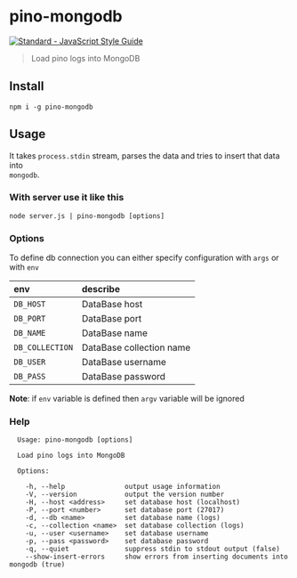 # pino-mongodb
[![Standard - JavaScript Style Guide](https://cdn.rawgit.com/feross/standard/master/badge.svg)](https://github.com/feross/standard)

> Load pino logs into MongoDB

## Install

```
npm i -g pino-mongodb
```

## Usage

It takes `process.stdin` stream, parses the data and tries to insert that data into  
`mongodb`.

### With server use it like this

```
node server.js | pino-mongodb [options]
```

### Options

To define db connection you can either specify configuration with `args` or with `env`

env | describe
:--- | :---
`DB_HOST` | DataBase host
`DB_PORT` | DataBase port
`DB_NAME` | DataBase name
`DB_COLLECTION` | DataBase collection name
`DB_USER` | DataBase username
`DB_PASS` | DataBase password

**Note**: if `env` variable is defined then `argv` variable will be ignored

### Help

```
  Usage: pino-mongodb [options]

  Load pino logs into MongoDB

  Options:

    -h, --help               output usage information
    -V, --version            output the version number
    -H, --host <address>     set database host (localhost)
    -P, --port <number>      set database port (27017)
    -d, --db <name>          set database name (logs)
    -c, --collection <name>  set database collection (logs)
    -u, --user <username>    set database username
    -p, --pass <password>    set database password
    -q, --quiet              suppress stdin to stdout output (false)
    --show-insert-errors     show errors from inserting documents into mongodb (true)
```
